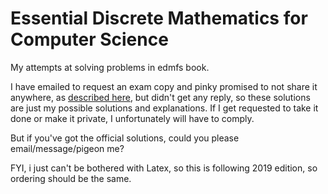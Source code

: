 # Essential Discrete Mathematics for Computer Science

My attempts at solving problems in edmfs book.

I have emailed to request an exam copy and pinky promised to not share it anywhere, as [described here](https://press.princeton.edu/books/hardcover/9780691179292/essential-discrete-mathematics-for-computer-science), but didn't get any reply, so these solutions are just my possible solutions and explanations. If I get requested to take it done or make it private, I unfortunately will have to comply.

But if you've got the official solutions, could you please email/message/pigeon me?

FYI, i just can't be bothered with Latex, so this is following 2019 edition, so ordering should be the same.
